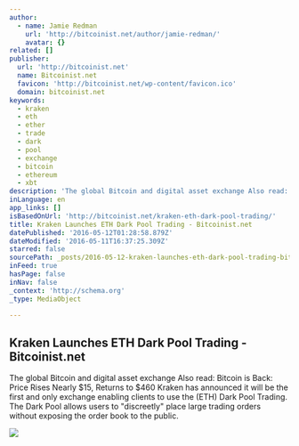 ```yaml
---
author:
  - name: Jamie Redman
    url: 'http://bitcoinist.net/author/jamie-redman/'
    avatar: {}
related: []
publisher:
  url: 'http://bitcoinist.net'
  name: Bitcoinist.net
  favicon: 'http://bitcoinist.net/wp-content/favicon.ico'
  domain: bitcoinist.net
keywords:
  - kraken
  - eth
  - ether
  - trade
  - dark
  - pool
  - exchange
  - bitcoin
  - ethereum
  - xbt
description: 'The global Bitcoin and digital asset exchange Also read: Bitcoin is Back: Price Rises Nearly $15, Returns to $460 Kraken has announced it will be the first and only exchange enabling clients to use the (ETH) Dark Pool Trading. The Dark Pool allows users to "discreetly" place large trading orders without exposing the order book to the public.'
inLanguage: en
app_links: []
isBasedOnUrl: 'http://bitcoinist.net/kraken-eth-dark-pool-trading/'
title: Kraken Launches ETH Dark Pool Trading - Bitcoinist.net
datePublished: '2016-05-12T01:28:58.879Z'
dateModified: '2016-05-11T16:37:25.309Z'
starred: false
sourcePath: _posts/2016-05-12-kraken-launches-eth-dark-pool-trading-bitcoinistnet.md
inFeed: true
hasPage: false
inNav: false
_context: 'http://schema.org'
_type: MediaObject

---
```

<article style=""><h1>Kraken Launches ETH Dark Pool Trading - Bitcoinist.net</h1><p>The global Bitcoin and digital asset exchange Also read: Bitcoin is Back: Price Rises Nearly $15, Returns to $460 Kraken has announced it will be the first and only exchange enabling clients to use the (ETH) Dark Pool Trading. The Dark Pool allows users to "discreetly" place large trading orders without exposing the order book to the public.</p><img src="http://bitcoinist.net/wp-content/uploads/2016/05/Kraken-Launches-ETH-Dark-Pool-Trading.jpg" /></article>